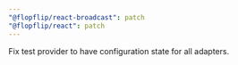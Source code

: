 ```yaml
---
"@flopflip/react-broadcast": patch
"@flopflip/react": patch
---
```


Fix test provider to have configuration state for all adapters.
